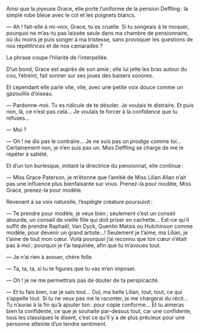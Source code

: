 Ainsi que la joyeuse Grace, elle porte l’uniforme de la pension Deffling :
la simple robe bleue avec le col et les poignets blancs.

— Ah ! fait-elle à mi-voix, Grace, tu es cruelle. Si tu songeais à te moquer, pourquoi ne m’as-tu pas laissée seule dans ma chambre de pensionnaire, où du moins je puis songer à ma tristesse, sans provoquer les questions de nos répétitrices et de nos camarades ?

La phrase coupe l’hilarité de l’interpellée.

D’un bond, Grace est auprès de son amie ; elle lui jette les bras autour du
cou, l’étreint, fait sonner sur ses joues des baisers sonores.

Et cependant elle parle vite, vite, avec une petite voix douce comme un
gazouillis d’oiseau.

— Pardonne-moi. Tu es ridicule de te désoler. Je voulais te distraire. Et
puis non, là, ce n’est pas cela… Je voulais te forcer à la confidence que tu
refuses…

— Moi ?

— Oh ! ne dis pas le contraire… Je ne suis pas un _prodige_ comme toi…
Certainement non, je n’en suis pas un. Miss Deffling se charge de me le
répéter à satiété.

Et d’un ton burlesque, imitant la directrice du pensionnat, elle continue :

— Miss Grace Paterson, je m’étonne que l’amitié de Miss Lilian Allan n’ait pas une influence plus bienfaisante sur vous. Prenez-la pour modèle, Miss Grace, prenez-la pour modèle.

Revenant à sa voix naturelle, l’espiègle créature poursuivit :

— Te prendre pour modèle, je veux bien ; seulement c’est un conseil absurde, un conseil de vieille fille qui doit priser en cachette… Est-ce qu’il
suffit de prendre Raphaël, Van Dyck, Quentin Matsis ou Hutchinson comme
modèle, pour devenir un grand artiste…! Seulement je t’aime, ma Lilian, je
t’aime de tout mon cœur. Voilà pourquoi j’ai reconnu que ton cœur n’était
pas à moi ; pourquoi je t’ai taquinée, afin que tu m’avoues tout.

— Je n’ai rien à avouer, chère folle.

— Ta, ta, ta, si tu te figures que tu vas m’en imposer.

— Oh ! je ne me permettrais pas de douter de ta perspicacité.

— Et tu fais bien, car je sais tout… Oui, ma belle Lilian, tout, tout, ce qui
s’appelle tout. Si tu ne veux pas me le raconter, je me chargerai du récit…
Tu n’auras à la fin qu’à ajouter ton : pour copie conforme… Et tu aimeras
bien ta confidente, ce que je souhaite par-dessus tout, car une confidente,
tous les classiques le disent, c’est ce qu’il y a de plus précieux pour une
personne atteinte d’un tendre sentiment.
